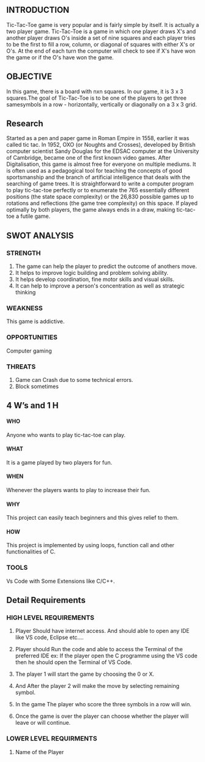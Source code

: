 ## INTRODUCTION

Tic-Tac-Toe game is very popular and is fairly simple by itself. It is actually a two player game. Tic-Tac-Toe is a game in which one player draws X's and another player draws O's inside a set of nine squares and each player tries to be the first to fill a row, column, or diagonal of squares with either X's or O's. At the end of each turn the computer will check to see if X's have won the game or if the O's have won the game.

## OBJECTIVE

In this game, there is a board with nxn squares. In our game, it is 3 x 3 squares.The goal of Tic-Tac-Toe is to be one of the players to get three samesymbols in a row - horizontally, vertically or diagonally on a 3 x 3 grid.

## Research

Started as a pen and paper game in Roman Empire in 1558, earlier it was called tic tac.
In 1952, OXO (or Noughts and Crosses), developed by British computer scientist Sandy Douglas for the EDSAC computer at the University of Cambridge, became one of the first known video games.
After Digitalisation, this game is almost free for everyone on multiple mediums.
It is often used as a pedagogical tool for teaching the concepts of good sportsmanship and the branch of artificial intelligence that deals with the searching of game trees. It is straightforward to write a computer program to play tic-tac-toe perfectly or to enumerate the 765 essentially different positions (the state space complexity) or the 26,830 possible games up to rotations and reflections (the game tree complexity) on this space. If played optimally by both players, the game always ends in a draw, making tic-tac-toe a futile game.

## SWOT ANALYSIS

### STRENGTH

1. The game can help the player to predict the outcome of anothers move.
2. It helps to improve logic building and problem solving ability.
3. It helps develop coordination, fine motor skills and visual skills.
4. It can help to improve a person's concentration as well as strategic thinking

### WEAKNESS

This game is addictive.

### OPPORTUNITIES

Computer gaming

### THREATS

1. Game can Crash due to some technical errors.
2. Block sometimes

## 4 W’s and 1 H

#### WHO

Anyone who wants to play tic-tac-toe can play.

#### WHAT

It is a game played by two players for fun.

#### WHEN

Whenever the players wants to play to increase their fun.

#### WHY

This project can easily teach beginners and this gives relief to them.

#### HOW

This project is implemented by using loops, function call and other functionalities of C.

### TOOLS

Vs Code with Some Extensions like C/C++.

## Detail Requirements

### HIGH LEVEL REQUIREMENTS

1. Player Should have internet access. And should able to open any IDE like VS code, Eclipse etc….

2. Player should Run the code and able to access the Terminal of the preferred IDE ex: If the player open the C programme using the VS code then he should open the Terminal of VS Code.

3. The player 1 will start the game by choosing the 0 or X. 

4. And After the player 2 will make the move by selecting remaining symbol.

5. In the game The player who score the three symbols in a row will win.

6. Once the game is over the player can choose whether the player will leave or will continue.

### LOWER LEVEL REQUIRMENTS
1. Name of the Player
